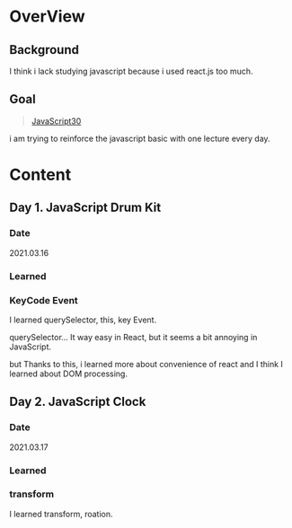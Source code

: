 # OverView
## Background
I think i lack studying javascript because i used react.js too much.
## Goal
>[JavaScript30](https://javascript30.com/)

i am trying to reinforce the javascript basic with one lecture every day.

# Content
## Day 1. JavaScript Drum Kit
### Date
2021.03.16
### Learned
### KeyCode Event 
I learned querySelector, this, key Event.

querySelector... It way easy in React, but it seems a bit annoying in JavaScript.

but Thanks to this, i learned more about convenience of react and I think I learned about DOM processing.

## Day 2. JavaScript Clock
### Date
2021.03.17
### Learned
### transform
I learned transform, roation.
